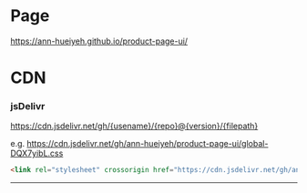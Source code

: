 # Page

https://ann-hueiyeh.github.io/product-page-ui/

# CDN

### jsDelivr

https://cdn.jsdelivr.net/gh/{usename}/{repo}@{version}/{filepath}

e.g.
https://cdn.jsdelivr.net/gh/ann-hueiyeh/product-page-ui/global-DQX7yibL.css

```html
<link rel="stylesheet" crossorigin href="https://cdn.jsdelivr.net/gh/ann-hueiyeh/product-page-ui/global-TJGPlSEM.css" />
```

---
